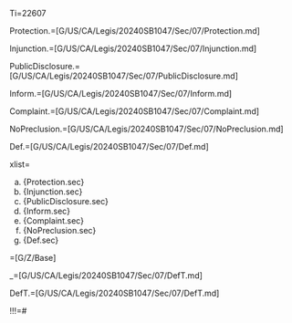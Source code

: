 Ti=22607

Protection.=[G/US/CA/Legis/20240SB1047/Sec/07/Protection.md]

Injunction.=[G/US/CA/Legis/20240SB1047/Sec/07/Injunction.md]

PublicDisclosure.=[G/US/CA/Legis/20240SB1047/Sec/07/PublicDisclosure.md]

Inform.=[G/US/CA/Legis/20240SB1047/Sec/07/Inform.md]

Complaint.=[G/US/CA/Legis/20240SB1047/Sec/07/Complaint.md]

NoPreclusion.=[G/US/CA/Legis/20240SB1047/Sec/07/NoPreclusion.md]

Def.=[G/US/CA/Legis/20240SB1047/Sec/07/Def.md]

xlist=<ol type='a'><li>{Protection.sec}</li><li>{Injunction.sec}</li><li>{PublicDisclosure.sec}</li><li>{Inform.sec}</li><li>{Complaint.sec}</li><li>{NoPreclusion.sec}</li><li>{Def.sec}</li></ol>

=[G/Z/Base]

_=[G/US/CA/Legis/20240SB1047/Sec/07/DefT.md]

DefT.=[G/US/CA/Legis/20240SB1047/Sec/07/DefT.md]

!!!=#
